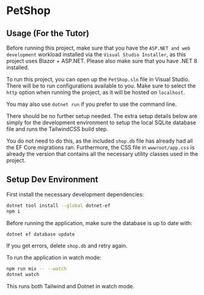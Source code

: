 # PetShop

## Usage (For the Tutor)

Before running this project, make sure that you have the `ASP.NET and web development` workload installed via the `Visual Studio Installer`, as this project uses Blazor + ASP.NET. Please also make sure that you have .NET 8 installed.

To run this project, you can open up the `PetShop.sln` file in Visual Studio. There will be to run configurations available to you. Make sure to select the `http` option when running the project, as it will be hosted on `localhost`.

You may also use `dotnet run` if you prefer to use the command line.

There should be no further setup needed. The extra setup details below are simply for the development environment to setup the local SQLite database file and runs the TailwindCSS build step.

You do not need to do this, as the included `shop.db` file has already had all the EF Core migrations ran. Furthermore, the CSS file in `wwwroot/app.css` is already the version that contains all the necessary utility classes used in the project.


## Setup Dev Environment

First install the necessary development dependencies:

```bash
dotnet tool install --global dotnet-ef
npm i
```

Before running the application, make sure the database is up to date with:

```bash
dotnet ef database update
```

If you get errors, delete `shop.db` and retry again.

To run the application in watch mode:

```bash
npm run mix -- --watch
dotnet watch
```

This runs both Tailwind and Dotnet in watch mode.